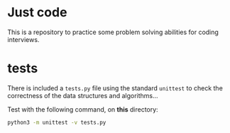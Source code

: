 # Just code
This is a repository to practice some problem solving abilities for coding interviews.

# tests
There is included a `tests.py` file using the standard `unittest` to check the correctness of the data structures and algorithms...

Test with the following command, on **this** directory:
```bash
python3 -m unittest -v tests.py
```
